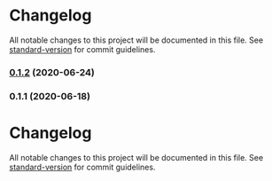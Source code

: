 # Changelog

All notable changes to this project will be documented in this file. See [standard-version](https://github.com/conventional-changelog/standard-version) for commit guidelines.

### [0.1.2](https://github.com/gemini-testing/hermione-browser-version-changer/compare/v0.1.1...v0.1.2) (2020-06-24)

### 0.1.1 (2020-06-18)

# Changelog

All notable changes to this project will be documented in this file. See [standard-version](https://github.com/conventional-changelog/standard-version) for commit guidelines.
